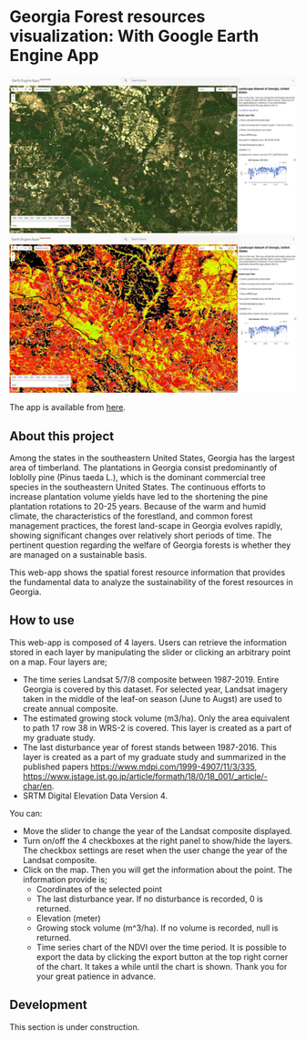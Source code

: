 # Georgia Forest resources visualization: With Google Earth Engine App 

![gaga](data/capture1.JPG)
![gaga](data/capture2.JPG)


The app is available from [here](https://sobata5632.users.earthengine.app/view/georgia-landscape).

## About this project


Among the states in the southeastern United States, Georgia has the largest area of timberland. The plantations in Georgia consist predominantly of loblolly pine (Pinus taeda L.), which is the dominant commercial tree species in the southeastern United States. The continuous efforts to increase plantation volume yields have led to the shortening the pine plantation rotations to 20-25 years. Because of the warm and humid climate, the characteristics of the forestland, and common forest management practices, the forest land-scape in Georgia evolves rapidly, showing significant changes over relatively short periods of time. The pertinent question regarding the welfare of Georgia forests is whether they are managed on a sustainable basis.

This web-app shows the spatial forest resource information that provides the fundamental data to analyze the sustainability of the forest resources in Georgia. 


## How to use

This web-app is composed of 4 layers. Users can retrieve the information stored in each layer by manipulating the slider or clicking an arbitrary point on a map. Four layers are; 

- The time series Landsat 5/7/8 composite between 1987-2019. Entire Georgia is covered by this dataset. For selected year, Landsat imagery taken in the middle of the leaf-on season (June to Augst) are used to create annual composite.  
- The estimated growing stock volume (m3/ha). Only the area equivalent to path 17 row 38 in WRS-2 is covered. This layer is created as a part of my graduate study.
- The last disturbance year of forest stands between 1987-2016. This layer is created as a part of my graduate study and summarized in the published papers https://www.mdpi.com/1999-4907/11/3/335,  https://www.jstage.jst.go.jp/article/formath/18/0/18_001/_article/-char/en.
- SRTM Digital Elevation Data Version 4. 

You can:

* Move the slider to change the year of the Landsat composite displayed. 
* Turn on/off the 4 checkboxes at the right panel to show/hide the layers. The checkbox settings are reset when the user change the year of the Landsat composite. 
* Click on the map. Then you will get the information about the point. The information provide is;
    - Coordinates of the selected point
    - The last disturbance year. If no disturbance is recorded, 0 is returned.
    - Elevation (meter)
    - Growing stock volume (m^3/ha). If no volume is recorded, null is returned.
    - Time series chart of the NDVI over the time period. It is possible to export the data by clicking the export button at the top right corner of the chart.
It takes a while until the chart is shown. Thank you for your great patience in advance.

## Development
This section is under construction.
